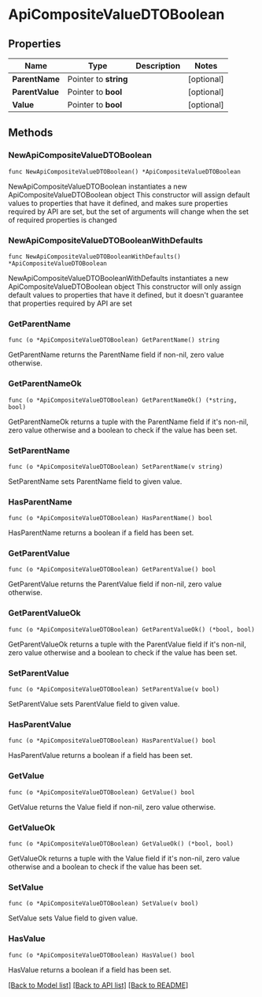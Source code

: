 # ApiCompositeValueDTOBoolean

## Properties

Name | Type | Description | Notes
------------ | ------------- | ------------- | -------------
**ParentName** | Pointer to **string** |  | [optional] 
**ParentValue** | Pointer to **bool** |  | [optional] 
**Value** | Pointer to **bool** |  | [optional] 

## Methods

### NewApiCompositeValueDTOBoolean

`func NewApiCompositeValueDTOBoolean() *ApiCompositeValueDTOBoolean`

NewApiCompositeValueDTOBoolean instantiates a new ApiCompositeValueDTOBoolean object
This constructor will assign default values to properties that have it defined,
and makes sure properties required by API are set, but the set of arguments
will change when the set of required properties is changed

### NewApiCompositeValueDTOBooleanWithDefaults

`func NewApiCompositeValueDTOBooleanWithDefaults() *ApiCompositeValueDTOBoolean`

NewApiCompositeValueDTOBooleanWithDefaults instantiates a new ApiCompositeValueDTOBoolean object
This constructor will only assign default values to properties that have it defined,
but it doesn't guarantee that properties required by API are set

### GetParentName

`func (o *ApiCompositeValueDTOBoolean) GetParentName() string`

GetParentName returns the ParentName field if non-nil, zero value otherwise.

### GetParentNameOk

`func (o *ApiCompositeValueDTOBoolean) GetParentNameOk() (*string, bool)`

GetParentNameOk returns a tuple with the ParentName field if it's non-nil, zero value otherwise
and a boolean to check if the value has been set.

### SetParentName

`func (o *ApiCompositeValueDTOBoolean) SetParentName(v string)`

SetParentName sets ParentName field to given value.

### HasParentName

`func (o *ApiCompositeValueDTOBoolean) HasParentName() bool`

HasParentName returns a boolean if a field has been set.

### GetParentValue

`func (o *ApiCompositeValueDTOBoolean) GetParentValue() bool`

GetParentValue returns the ParentValue field if non-nil, zero value otherwise.

### GetParentValueOk

`func (o *ApiCompositeValueDTOBoolean) GetParentValueOk() (*bool, bool)`

GetParentValueOk returns a tuple with the ParentValue field if it's non-nil, zero value otherwise
and a boolean to check if the value has been set.

### SetParentValue

`func (o *ApiCompositeValueDTOBoolean) SetParentValue(v bool)`

SetParentValue sets ParentValue field to given value.

### HasParentValue

`func (o *ApiCompositeValueDTOBoolean) HasParentValue() bool`

HasParentValue returns a boolean if a field has been set.

### GetValue

`func (o *ApiCompositeValueDTOBoolean) GetValue() bool`

GetValue returns the Value field if non-nil, zero value otherwise.

### GetValueOk

`func (o *ApiCompositeValueDTOBoolean) GetValueOk() (*bool, bool)`

GetValueOk returns a tuple with the Value field if it's non-nil, zero value otherwise
and a boolean to check if the value has been set.

### SetValue

`func (o *ApiCompositeValueDTOBoolean) SetValue(v bool)`

SetValue sets Value field to given value.

### HasValue

`func (o *ApiCompositeValueDTOBoolean) HasValue() bool`

HasValue returns a boolean if a field has been set.


[[Back to Model list]](../README.md#documentation-for-models) [[Back to API list]](../README.md#documentation-for-api-endpoints) [[Back to README]](../README.md)


